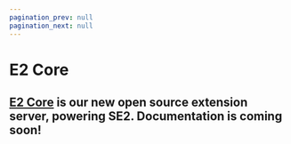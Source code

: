 ```yaml
---
pagination_prev: null
pagination_next: null
---
```


# E2 Core

## [E2 Core](https://github.com/suborbital/e2core) is our new open source extension server, powering SE2. Documentation is coming soon!
